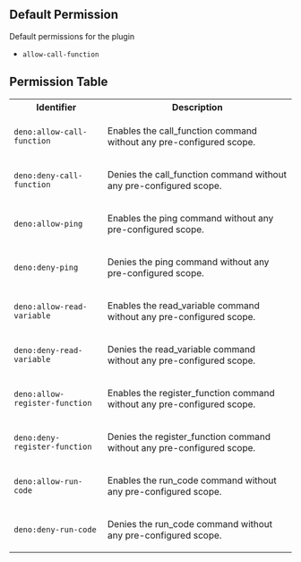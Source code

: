 ## Default Permission

Default permissions for the plugin

- `allow-call-function`

## Permission Table

<table>
<tr>
<th>Identifier</th>
<th>Description</th>
</tr>


<tr>
<td>

`deno:allow-call-function`

</td>
<td>

Enables the call_function command without any pre-configured scope.

</td>
</tr>

<tr>
<td>

`deno:deny-call-function`

</td>
<td>

Denies the call_function command without any pre-configured scope.

</td>
</tr>

<tr>
<td>

`deno:allow-ping`

</td>
<td>

Enables the ping command without any pre-configured scope.

</td>
</tr>

<tr>
<td>

`deno:deny-ping`

</td>
<td>

Denies the ping command without any pre-configured scope.

</td>
</tr>

<tr>
<td>

`deno:allow-read-variable`

</td>
<td>

Enables the read_variable command without any pre-configured scope.

</td>
</tr>

<tr>
<td>

`deno:deny-read-variable`

</td>
<td>

Denies the read_variable command without any pre-configured scope.

</td>
</tr>

<tr>
<td>

`deno:allow-register-function`

</td>
<td>

Enables the register_function command without any pre-configured scope.

</td>
</tr>

<tr>
<td>

`deno:deny-register-function`

</td>
<td>

Denies the register_function command without any pre-configured scope.

</td>
</tr>

<tr>
<td>

`deno:allow-run-code`

</td>
<td>

Enables the run_code command without any pre-configured scope.

</td>
</tr>

<tr>
<td>

`deno:deny-run-code`

</td>
<td>

Denies the run_code command without any pre-configured scope.

</td>
</tr>
</table>
